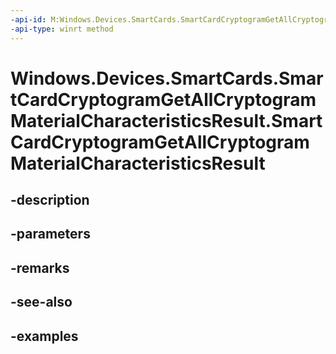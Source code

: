 ```yaml
---
-api-id: M:Windows.Devices.SmartCards.SmartCardCryptogramGetAllCryptogramMaterialCharacteristicsResult.#ctor
-api-type: winrt method
---
```


<!-- Method syntax.
public SmartCardCryptogramGetAllCryptogramMaterialCharacteristicsResult.SmartCardCryptogramGetAllCryptogramMaterialCharacteristicsResult()
-->

# Windows.Devices.SmartCards.SmartCardCryptogramGetAllCryptogramMaterialCharacteristicsResult.SmartCardCryptogramGetAllCryptogramMaterialCharacteristicsResult

## -description

## -parameters

## -remarks

## -see-also

## -examples

